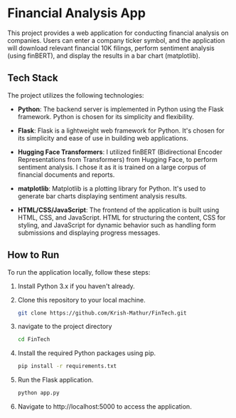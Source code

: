 # Financial Analysis App

This project provides a web application for conducting financial analysis on companies. Users can enter a company ticker symbol, and the application will download relevant financial 10K filings, perform sentiment analysis (using finBERT), and display the results in a bar chart (matplotlib).

## Tech Stack

The project utilizes the following technologies:

- **Python**: The backend server is implemented in Python using the Flask framework. Python is chosen for its simplicity and flexibility.
  
- **Flask**: Flask is a lightweight web framework for Python. It's chosen for its simplicity and ease of use in building web applications.

- **Hugging Face Transformers**: I utilized finBERT (Bidirectional Encoder Representations from Transformers) from Hugging Face, to perform sentiment analysis. I chose it as it is trained on a large corpus of financial documents and reports.

- **matplotlib**: Matplotlib is a plotting library for Python. It's used to generate bar charts displaying sentiment analysis results.

- **HTML/CSS/JavaScript**: The frontend of the application is built using HTML, CSS, and JavaScript. HTML for structuring the content, CSS for styling, and JavaScript for dynamic behavior such as handling form submissions and displaying progress messages.


## How to Run

To run the application locally, follow these steps:

1. Install Python 3.x if you haven't already.

2. Clone this repository to your local machine.

   ```bash
   git clone https://github.com/Krish-Mathur/FinTech.git
   ```
3. navigate to the project directory
   ```bash
   cd FinTech
   ```
4. Install the required Python packages using pip.
   ```bash
   pip install -r requirements.txt
   ```
5. Run the Flask application.
   ```bash
   python app.py
   ```
6. Navigate to http://localhost:5000 to access the application.

